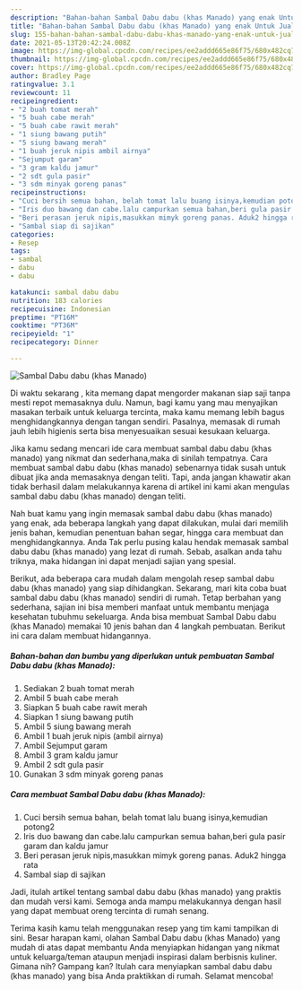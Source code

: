 ```yaml
---
description: "Bahan-bahan Sambal Dabu dabu (khas Manado) yang enak Untuk Jualan"
title: "Bahan-bahan Sambal Dabu dabu (khas Manado) yang enak Untuk Jualan"
slug: 155-bahan-bahan-sambal-dabu-dabu-khas-manado-yang-enak-untuk-jualan
date: 2021-05-13T20:42:24.008Z
image: https://img-global.cpcdn.com/recipes/ee2addd665e86f75/680x482cq70/sambal-dabu-dabu-khas-manado-foto-resep-utama.jpg
thumbnail: https://img-global.cpcdn.com/recipes/ee2addd665e86f75/680x482cq70/sambal-dabu-dabu-khas-manado-foto-resep-utama.jpg
cover: https://img-global.cpcdn.com/recipes/ee2addd665e86f75/680x482cq70/sambal-dabu-dabu-khas-manado-foto-resep-utama.jpg
author: Bradley Page
ratingvalue: 3.1
reviewcount: 11
recipeingredient:
- "2 buah tomat merah"
- "5 buah cabe merah"
- "5 buah cabe rawit merah"
- "1 siung bawang putih"
- "5 siung bawang merah"
- "1 buah jeruk nipis ambil airnya"
- "Sejumput garam"
- "3 gram kaldu jamur"
- "2 sdt gula pasir"
- "3 sdm minyak goreng panas"
recipeinstructions:
- "Cuci bersih semua bahan, belah tomat lalu buang isinya,kemudian potong2"
- "Iris duo bawang dan cabe.lalu campurkan semua bahan,beri gula pasir garam dan kaldu jamur"
- "Beri perasan jeruk nipis,masukkan mimyk goreng panas. Aduk2 hingga rata"
- "Sambal siap di sajikan"
categories:
- Resep
tags:
- sambal
- dabu
- dabu

katakunci: sambal dabu dabu 
nutrition: 183 calories
recipecuisine: Indonesian
preptime: "PT16M"
cooktime: "PT36M"
recipeyield: "1"
recipecategory: Dinner

---
```



![Sambal Dabu dabu (khas Manado)](https://img-global.cpcdn.com/recipes/ee2addd665e86f75/680x482cq70/sambal-dabu-dabu-khas-manado-foto-resep-utama.jpg)

Di waktu  sekarang , kita memang dapat mengorder makanan siap saji tanpa mesti repot memasaknya dulu. Namun, bagi kamu yang mau menyajikan masakan terbaik untuk keluarga tercinta, maka kamu memang lebih bagus menghidangkannya dengan tangan sendiri. Pasalnya, memasak di rumah jauh lebih higienis serta bisa menyesuaikan sesuai kesukaan keluarga.

Jika kamu sedang mencari ide cara membuat sambal dabu dabu (khas manado) yang nikmat dan sederhana,maka di sinilah tempatnya. Cara membuat sambal dabu dabu (khas manado)  sebenarnya tidak susah untuk dibuat jika anda memasaknya dengan teliti. Tapi, anda jangan khawatir akan tidak berhasil dalam melakukannya 
karena di artikel ini kami akan mengulas sambal dabu dabu (khas manado) dengan teliti.  



Nah buat kamu yang ingin memasak sambal dabu dabu (khas manado) yang enak, ada beberapa langkah yang dapat dilakukan, mulai dari memilih jenis bahan, kemudian penentuan bahan segar, hingga cara membuat dan menghidangkannya. Anda Tak perlu pusing kalau hendak memasak sambal dabu dabu (khas manado) yang lezat di rumah. Sebab, asalkan anda  tahu triknya, maka hidangan ini dapat menjadi sajian yang spesial.

Berikut, ada beberapa cara mudah dalam mengolah resep sambal dabu dabu (khas manado) yang siap dihidangkan. Sekarang, mari kita coba buat sambal dabu dabu (khas manado) sendiri di rumah. Tetap berbahan yang sederhana, sajian ini bisa memberi manfaat untuk membantu menjaga kesehatan tubuhmu sekeluarga. Anda bisa membuat Sambal Dabu dabu (khas Manado) memakai 10 jenis bahan dan 4 langkah pembuatan. Berikut ini cara dalam membuat hidangannya.

<!--inarticleads1-->

##### Bahan-bahan dan bumbu yang diperlukan untuk pembuatan Sambal Dabu dabu (khas Manado):

1. Sediakan 2 buah tomat merah
1. Ambil 5 buah cabe merah
1. Siapkan 5 buah cabe rawit merah
1. Siapkan 1 siung bawang putih
1. Ambil 5 siung bawang merah
1. Ambil 1 buah jeruk nipis (ambil airnya)
1. Ambil Sejumput garam
1. Ambil 3 gram kaldu jamur
1. Ambil 2 sdt gula pasir
1. Gunakan 3 sdm minyak goreng panas




<!--inarticleads2-->

##### Cara membuat Sambal Dabu dabu (khas Manado):

1. Cuci bersih semua bahan, belah tomat lalu buang isinya,kemudian potong2
1. Iris duo bawang dan cabe.lalu campurkan semua bahan,beri gula pasir garam dan kaldu jamur
1. Beri perasan jeruk nipis,masukkan mimyk goreng panas. Aduk2 hingga rata
1. Sambal siap di sajikan




Jadi, itulah artikel tentang  sambal dabu dabu (khas manado)  yang praktis dan mudah versi kami. Semoga anda mampu melakukannya dengan hasil yang dapat membuat oreng tercinta di rumah senang. 

Terima kasih kamu telah menggunakan resep yang tim kami tampilkan di sini. Besar harapan kami, olahan  Sambal Dabu dabu (khas Manado) yang mudah di atas dapat membantu Anda menyiapkan hidangan yang nikmat untuk keluarga/teman ataupun menjadi inspirasi dalam berbisnis kuliner. Gimana nih? Gampang kan? Itulah cara menyiapkan sambal dabu dabu (khas manado) yang bisa Anda praktikkan di rumah. Selamat mencoba!

